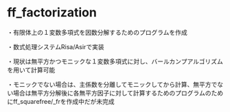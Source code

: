 # ff_factorization
・有限体上の１変数多項式を因数分解するためのプログラムを作成　

・数式処理システムRisa/Asirで実装

・現状は無平方かつモニックな１変数多項式に対し、バールカンプアルゴリズムを用いて計算可能

・モニックでない場合は、主係数を分離してモニックしてから計算、無平方でない場合は無平方分解後に各無平方因子に対して計算するためのプログラムのためにff_squarefree/_frを作成中だが未完成

